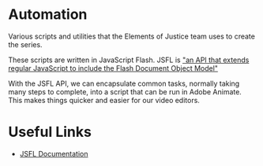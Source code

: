 # Automation
Various scripts and utilities that the Elements of Justice team uses to create the series.

These scripts are written in JavaScript Flash. JSFL is ["an API that extends regular JavaScript to include the Flash Document Object Model"](https://fileinfo.com/extension/jsfl#:~:text=Script%20written%20in%20Flash%20JavaScript,the%20Adobe%20Animate%20authoring%20environment.) 

With the JSFL API, we can encapsulate common tasks, normally taking many steps to complete, into a script that can be run in Adobe Animate. This makes things quicker and easier for our video editors.

# Useful Links
* [JSFL Documentation](https://help.adobe.com/archive/en_US/flash/cs5/flash_cs5_extending.pdf)